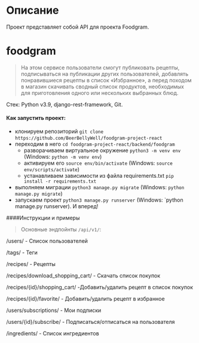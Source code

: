 # Описание

Проект представляет собой API для проекта Foodgram.

# foodgram
>На этом сервисе пользователи смогут публиковать рецепты, подписываться на публикации других пользователей, добавлять понравившиеся рецепты в список «Избранное», а перед походом в магазин скачивать сводный список продуктов, необходимых для приготовления одного или нескольких выбранных блюд.

Стек: Python v3.9, django-rest-framework, Git.

#### Как запустить проект:
+ клонируем репозиторий `git clone`
`https://github.com/BeerBellyWell/foodgram-project-react`
+ переходим в него `cd foodgram-project-react/backend/foodgram`
    + разворачиваем виртуальное окружение
    `python3 -m venv env` (Windows: `python -m venv env`)
    + активируем его
    `source env/bin/activate` (Windows: `source env/scripts/activate`)
    + устанавливаем зависимости из файла requirements.txt
    `pip install -r requirements.txt`
+ выполняем миграции
`python3 manage.py migrate` (Windows: `python manage.py migrate`)
+ запускаем проект
`python3 manage.py runserver` (Windows: `python manage.py runserver).
И вперед!

####Инструкции и примеры

>Основные эндпойнты `/api/v1/`:

/users/ - Список пользователей

/tags/ - Теги

/recipes/ - Рецепты

/recipes/download_shopping_cart/ - Скачать список покупок

/recipes/{id}/shopping_cart/ -Добавить/удалить рецепт в список покупок

/recipes/{id}/favorite/ - Добавить/удалить рецепт в избранное

/users/subscriptions/ - Мои подписки

/users/{id}/subscribe/ - Подписаться/отписаться на пользователя

/ingredients/ - Список ингредиентов
